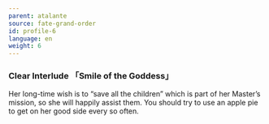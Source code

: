 ```yaml
---
parent: atalante
source: fate-grand-order
id: profile-6
language: en
weight: 6
---
```


### Clear Interlude 「Smile of the Goddess」

Her long-time wish is to “save all the children” which is part of her Master’s mission, so she will happily assist them.
You should try to use an apple pie to get on her good side every so often.
